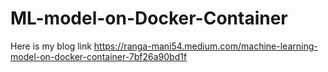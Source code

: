 # ML-model-on-Docker-Container
Here is my blog link
https://ranga-mani54.medium.com/machine-learning-model-on-docker-container-7bf26a90bd1f
